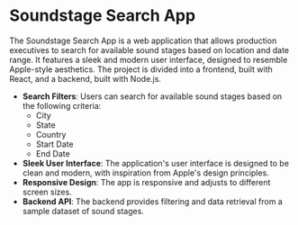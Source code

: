 # Soundstage Search App

The Soundstage Search App is a web application that allows production executives to search for available sound stages based on location and date range. It features a sleek and modern user interface, designed to resemble Apple-style aesthetics. The project is divided into a frontend, built with React, and a backend, built with Node.js.

- **Search Filters**: Users can search for available sound stages based on the following criteria:
  - City
  - State
  - Country
  - Start Date
  - End Date
- **Sleek User Interface**: The application's user interface is designed to be clean and modern, with inspiration from Apple's design principles.
- **Responsive Design**: The app is responsive and adjusts to different screen sizes.
- **Backend API**: The backend provides filtering and data retrieval from a sample dataset of sound stages.




